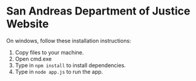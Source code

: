 # San Andreas Department of Justice Website

On windows, follow these installation instructions:

1. Copy files to your machine.
2. Open cmd.exe
3. Type in `npm install` to install dependencies.
4. Type in `node app.js` to run the app.
